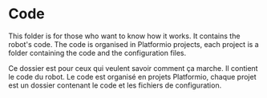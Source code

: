 # Code

This folder is for those who want to know how it works. It contains the robot's code.
The code is organised in Platformio projects, each project is a folder containing the code and the configuration files.

Ce dossier est pour ceux qui veulent savoir comment ça marche. Il contient le code du robot.
Le code est organisé en projets Platformio, chaque projet est un dossier contenant le code et les fichiers de configuration.
